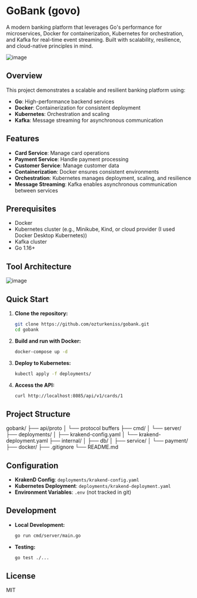 # GoBank (govo)

A modern banking platform that leverages Go's performance for microservices, Docker for containerization, Kubernetes for orchestration, and Kafka for real-time event streaming. Built with scalability, resilience, and cloud-native principles in mind.

![image](https://github.com/user-attachments/assets/c16d8536-2252-4b95-a221-d2fa93866264)



## Overview

This project demonstrates a scalable and resilient banking platform using:
- **Go**: High-performance backend services
- **Docker**: Containerization for consistent deployment
- **Kubernetes**: Orchestration and scaling
- **Kafka**: Message streaming for asynchronous communication

## Features

- **Card Service**: Manage card operations
- **Payment Service**: Handle payment processing
- **Customer Service**: Manage customer data
- **Containerization**: Docker ensures consistent environments
- **Orchestration**: Kubernetes manages deployment, scaling, and resilience
- **Message Streaming**: Kafka enables asynchronous communication between services

## Prerequisites

- Docker
- Kubernetes cluster (e.g., Minikube, Kind, or cloud provider (I used Docker Desktop Kubernetes))
- Kafka cluster
- Go 1.16+


## Tool Architecture

![image](https://github.com/user-attachments/assets/c3fc6258-163b-4a74-b5a8-bd71cde5eabc)




## Quick Start

1. **Clone the repository:**
   ```bash
   git clone https://github.com/ozturkeniss/gobank.git
   cd gobank
   ```

2. **Build and run with Docker:**
   ```bash
   docker-compose up -d
   ```

3. **Deploy to Kubernetes:**
   ```bash
   kubectl apply -f deployments/
   ```

4. **Access the API:**
   ```bash
   curl http://localhost:8085/api/v1/cards/1
   ```

## Project Structure
gobank/
├── api/proto
│ └── protocol buffers
├── cmd/
│ └── server/
├── deployments/
│ ├── krakend-config.yaml
│ └── krakend-deployment.yaml
├── internal/
│ ├── db/
│ ├── service/
│ └── payment/
├── docker/
├── .gitignore
└── README.md


## Configuration

- **KrakenD Config**: `deployments/krakend-config.yaml`
- **Kubernetes Deployment**: `deployments/krakend-deployment.yaml`
- **Environment Variables**: `.env` (not tracked in git)

## Development

- **Local Development:**
  ```bash
  go run cmd/server/main.go
  ```

- **Testing:**
  ```bash
  go test ./...
  ```

## License

MIT
